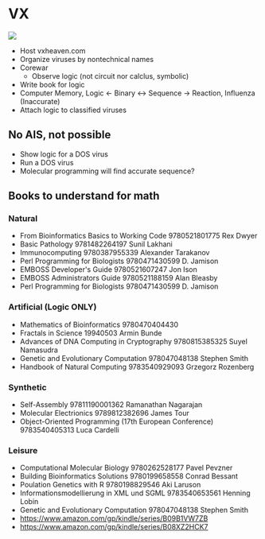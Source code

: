# VX
![](https://us-central1-progress-markdown.cloudfunctions.net/progress/1)
- Host vxheaven.com
- Organize viruses by nontechnical names
- Corewar
  - Observe logic (not circuit nor calclus, symbolic)
- Write book for logic
- Computer Memory, Logic <- Binary <-> Sequence -> Reaction, Influenza (Inaccurate)
- Attach logic to classified viruses

## No AIS, not possible
- Show logic for a DOS virus
- Run a DOS virus
- Molecular programming will find accurate sequence?

## Books to understand for math

### Natural
- From Bioinformatics Basics to Working Code 9780521801775 Rex Dwyer
- Basic Pathology 9781482264197 Sunil Lakhani
- Immunocomputing 9780387955339 Alexander Tarakanov
- Perl Programming for Biologists 9780471430599 D. Jamison
- EMBOSS Developer's Guide 9780521607247 Jon Ison
- EMBOSS Administrators Guide 9780521188159 Alan Bleasby
- Perl Programming for Biologists 9780471430599 D. Jamison

### Artificial (Logic ONLY)
- Mathematics of Bioinformatics 9780470404430
- Fractals in Science 19940503 Armin Bunde
- Advances of DNA Computing in Cryptography 9780815385325 Suyel Namasudra
- Genetic and Evolutionary Computation 978047048138 Stephen Smith
- Handbook of Natural Computing 9783540929093 Grzegorz Rozenberg 

### Synthetic
- Self-Assembly 97811190001362 Ramanathan Nagarajan
- Molecular Electrionics 9789812382696 James Tour
- Object-Oriented Programming (17th European Conference) 9783540405313 Luca Cardelli



### Leisure
- Computational Molecular Biology 9780262528177 Pavel Pevzner
- Building Bioinformatics Solutions 9780199658558 Conrad Bessant
- Poulation Genetics with R 9780198829546 Aki Laruson
- Informationsmodellierung in XML und SGML 9783540653561 Henning Lobin
- Genetic and Evolutionary Computation 978047048138 Stephen Smith
- https://www.amazon.com/gp/kindle/series/B09B1VW7ZB
- https://www.amazon.com/gp/kindle/series/B08XZ2HCK7
